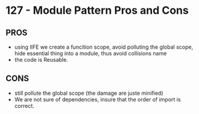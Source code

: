 # 127 - Module Pattern Pros and Cons

## PROS
- using IIFE we create a funcition scope, avoid polluting the global scope, hide essential thing into a module, thus avoid collisions name
- the code is Reusable.


## CONS
- still pollute the global scope (the damage are juste minified)
- We are not sure of dependencies, insure that the order of import is correct.